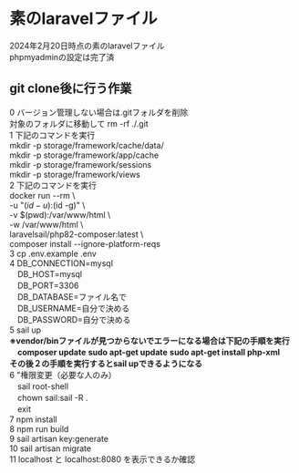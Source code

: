 # 素のlaravelファイル
2024年2月20日時点の素のlaravelファイル<br>
phpmyadminの設定は完了済

## git clone後に行う作業
0 バージョン管理しない場合は.gitフォルダを削除<br>
対象のフォルダに移動して rm -rf ./.git <br>
1 下記のコマンドを実行<br>
mkdir -p storage/framework/cache/data/<br>
mkdir -p storage/framework/app/cache<br>
mkdir -p storage/framework/sessions<br>
mkdir -p storage/framework/views<br>
 2 下記のコマンドを実行<br>
docker run --rm \ <br>
    -u "$(id -u):$(id -g)" \ <br>
    -v $(pwd):/var/www/html \ <br>
    -w /var/www/html \ <br>
    laravelsail/php82-composer:latest \ <br>
    composer install --ignore-platform-reqs <br>
 3 cp .env.example .env <br>
 4 DB_CONNECTION=mysql <br>
 　DB_HOST=mysql <br>
 　DB_PORT=3306 <br>
 　DB_DATABASE=ファイル名で <br>
 　DB_USERNAME=自分で決める <br>
 　DB_PASSWORD=自分で決める <br>
 5 sail up <br>
 **※vendor/binファイルが見つからないでエラーになる場合は下記の手順を実行**<br>
 　**composer update**
   **sudo apt-get update**
   **sudo apt-get install php-xml**
 　**その後２の手順を実行するとsail upできるようになる**<br>
 6 "権限変更（必要な人のみ） <br>
 　sail root-shell <br>
 　chown sail:sail -R . <br>
 　exit <br>
 7 npm install <br>
 8 npm run build <br>
 9 sail artisan key:generate <br>
 10 sail artisan migrate <br>
 11 localhost と localhost:8080 を表示できるか確認 <br>
